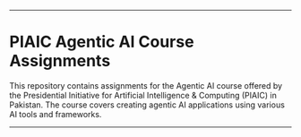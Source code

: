 ---

# PIAIC Agentic AI Course Assignments

This repository contains assignments for the Agentic AI course offered by the Presidential Initiative for Artificial Intelligence & Computing (PIAIC) in Pakistan. The course covers creating agentic AI applications using various AI tools and frameworks.

---